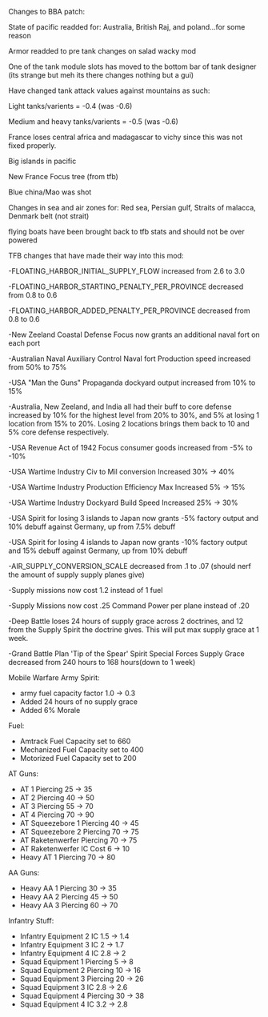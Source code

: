 Changes to BBA patch:

State of pacific readded for: Australia, British Raj, and poland...for some reason
 
Armor readded to pre tank changes on salad wacky mod

One of the tank module slots has moved to the bottom bar of tank designer (its strange but meh its there changes nothing but a gui)

Have changed tank attack values against mountains as such:

Light tanks/varients = -0.4 (was -0.6)

Medium and heavy tanks/varients = -0.5 (was -0.6)

France loses central africa and madagascar to vichy since this was not fixed properly.

Big islands in pacific

New France Focus tree (from tfb)

Blue china/Mao was shot

Changes in sea and air zones for: Red sea, Persian gulf, Straits of malacca, Denmark belt (not strait)

flying boats have been brought back to tfb stats and should not be over powered

TFB changes that have made their way into this mod:

-FLOATING_HARBOR_INITIAL_SUPPLY_FLOW increased from 2.6 to 3.0

-FLOATING_HARBOR_STARTING_PENALTY_PER_PROVINCE decreased from 0.8 to 0.6

-FLOATING_HARBOR_ADDED_PENALTY_PER_PROVINCE decreased from 0.8 to 0.6

-New Zeeland Coastal Defense Focus now grants an additional naval fort on each port

-Australian Naval Auxiliary Control Naval fort Production speed increased from 50% to 75%

-USA "Man the Guns" Propaganda dockyard output increased from 10% to 15%

-Australia, New Zeeland, and India all had their buff to core defense increased by 10% for the highest level from 20% to 30%, and 5% at losing 1 location from 15% to 20%. Losing 2 locations brings them back to 10 and 5% core defense respectively.

-USA Revenue Act of 1942 Focus consumer goods increased from -5% to -10%

-USA Wartime Industry Civ to Mil conversion Increased 30% -> 40%

-USA Wartime Industry Production Efficiency Max Increased 5% -> 15%

-USA Wartime Industry Dockyard Build Speed Increased 25% -> 30%

-USA Spirit for losing 3 islands to Japan now grants -5% factory output and 10% debuff against Germany, up from 7.5% debuff

-USA Spirit for losing 4 islands to Japan now grants -10% factory output and 15% debuff against Germany, up from 10% debuff

-AIR_SUPPLY_CONVERSION_SCALE decreased from .1 to .07 (should nerf the amount of supply supply planes give)

-Supply missions now cost 1.2 instead of 1 fuel

-Supply Missions now cost .25 Command Power per plane instead of .20

-Deep Battle loses 24 hours of supply grace across 2 doctrines, and 12 from the Supply Spirit the doctrine gives. This will put max supply grace at 1 week.

-Grand Battle Plan 'Tip of the Spear' Spirit Special Forces Supply Grace decreased from 240 hours to 168 hours(down to 1 week)


Mobile Warfare Army Spirit:
- army fuel capacity factor 1.0 -> 0.3
- Added 24 hours of no supply grace
- Added 6% Morale

Fuel:
- Amtrack Fuel Capacity set to 660
- Mechanized Fuel Capacity set to 400
- Motorized Fuel Capacity set to 200


AT Guns:
- AT 1 Piercing 25 -> 35
- AT 2 Piercing 40 -> 50
- AT 3 Piercing 55 -> 70
- AT 4 Piercing 70 -> 90
- AT Squeezebore 1 Piercing 40 -> 45
- AT Squeezebore 2 Piercing 70 -> 75
- AT Raketenwerfer Piercing 70 -> 75
- AT Raketenwerfer IC Cost 6 -> 10
- Heavy AT 1 Piercing 70 -> 80

AA Guns:
- Heavy AA 1 Piercing 30 -> 35
- Heavy AA 2 Piercing 45 -> 50
- Heavy AA 3 Piercing 60 -> 70


Infantry Stuff:
- Infantry Equipment 2 IC 1.5 -> 1.4
- Infantry Equipment 3 IC 2 -> 1.7
- Infantry Equipment 4 IC 2.8 -> 2
- Squad Equipment 1 Piercing 5 -> 8
- Squad Equipment 2 Piercing 10 -> 16
- Squad Equipment 3 Piercing 20 -> 26
- Squad Equipment 3 IC 2.8 -> 2.6
- Squad Equipment 4 Piercing 30 -> 38
- Squad Equipment 4 IC 3.2 -> 2.8

